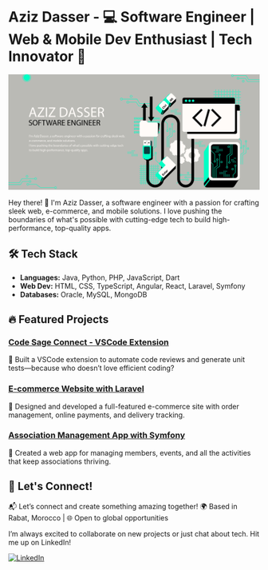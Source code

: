 # Aziz Dasser - 💻 Software Engineer | Web & Mobile Dev Enthusiast | Tech Innovator 🚀

![Aziz Dasser](./aziz-banner2.png)

Hey there! 👋 I'm Aziz Dasser, a software engineer with a passion for crafting sleek web, e-commerce, and mobile solutions. I love pushing the boundaries of what's possible with cutting-edge tech to build high-performance, top-quality apps.

## 🛠️ Tech Stack

- **Languages:** Java, Python, PHP, JavaScript, Dart
- **Web Dev:** HTML, CSS, TypeScript, Angular, React, Laravel, Symfony
- **Databases:** Oracle, MySQL, MongoDB
  
## 🔥 Featured Projects

### [Code Sage Connect - VSCode Extension](https://github.com/aziz-dasser/code-sage-connect)
🚀 Built a VSCode extension to automate code reviews and generate unit tests—because who doesn’t love efficient coding?

### [E-commerce Website with Laravel](https://github.com/aziz-dasser/ecommerce-laravel)
🛒 Designed and developed a full-featured e-commerce site with order management, online payments, and delivery tracking.

### [Association Management App with Symfony](https://github.com/aziz-dasser/association-management)
👥 Created a web app for managing members, events, and all the activities that keep associations thriving.

## 🌟 Let's Connect!

📬 Let’s connect and create something amazing together!
🌍 Based in Rabat, Morocco | 🌐 Open to global opportunities

I’m always excited to collaborate on new projects or just chat about tech. Hit me up on LinkedIn!

[![LinkedIn](https://img.shields.io/badge/LinkedIn-Aziz%20Dasser-blue)](https://linkedin.com/in/aziz-dasser)
